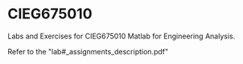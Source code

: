 # CIEG675010
Labs and Exercises for CIEG675010 Matlab for Engineering Analysis.

Refer to the "lab#_assignments_description.pdf"

